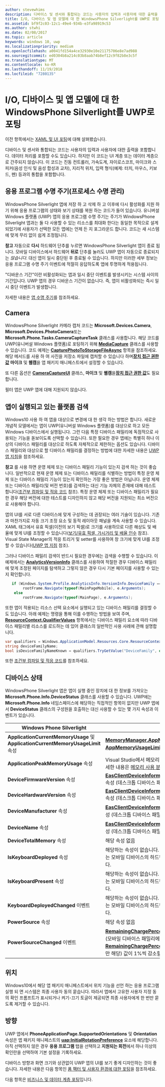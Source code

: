 ```yaml
---
author: stevewhims
description: 디바이스 및 센서와 통합되는 코드는 사용자의 입력과 사용자에 대한 출력을 포함합니다.
title: I/O, 디바이스 및 앱 모델에 대 한 WindowsPhone Silverlight를 UWP로 포팅 '
ms.assetid: bf9f2c03-12c1-49e4-934b-e3fa98919c53
ms.author: stwhi
ms.date: 02/08/2017
ms.topic: article
keywords: windows 10, uwp
ms.localizationpriority: medium
ms.openlocfilehash: a0041fd154a4ce32930e10e21175706e8e7ad988
ms.sourcegitcommit: ed0304b8a214c03b8aab74b8ef12c9f82b8e3c5f
ms.translationtype: MT
ms.contentlocale: ko-KR
ms.lasthandoff: 11/19/2018
ms.locfileid: "7280135"
---
```

#  <a name="porting-windowsphone-silverlight-to-uwp-for-io-device-and-app-model"></a>I/O, 디바이스 및 앱 모델에 대 한 WindowsPhone Silverlight를 UWP로 포팅


이전 항목에서는 [XAML 및 UI 포팅](wpsl-to-uwp-porting-xaml-and-ui.md)에 대해 살펴봤습니다.

디바이스 및 센서와 통합되는 코드는 사용자의 입력과 사용자에 대한 출력을 포함합니다. 데이터 처리를 포함할 수도 있습니다. 하지만 이 코드는 UI 계층 또는 데이터 계층으로 간주되지 않습니다. 이 코드는 진동 컨트롤러, 가속도계, 자이로스코프, 마이크와 스피커(음성 인식 및 음성 합성과 교차), 지리적 위치, 입력 형식(예제: 터치, 마우스, 키보드, 펜) 등과의 통합을 포함합니다.

## <a name="application-lifecycle-process-lifetime-management"></a>응용 프로그램 수명 주기(프로세스 수명 관리)

WindowsPhone Silverlight 앱에 저장 하 고 삭제 하 고 이후에 다시 활성화를 지원 하기 위해 응용 프로그램의 상태와 보기 상태를 복원 하는 코드가 들어 있습니다. 유니버설 Windows 플랫폼 (UWP) 앱의 응용 프로그램 수명 주기는 주기가 WindowsPhone Silverlight 앱과는 둘 다 사용할 수 있는 리소스를 최대화 한다는 동일한 목적으로 설계 되었기에 사용자가 선택한 모든 앱에는 언제 든 지 포그라운드 합니다. 코드는 새 시스템에 맞게 무리 없이 쉽게 조정됩니다.

**참고**  자동으로 **다시** 하드웨어 단추를 누르면 WindowsPhone Silverlight 앱이 종료 됩니다. 모바일 디바이스에서 하드웨어 **뒤로** 단추를 눌러도 UWP 앱이 자동으로 종료되지는 *않습니다*. 대신 앱이 일시 중단된 후 종료될 수 있습니다. 하지만 이러한 세부 정보는 응용 프로그램 수명 주기 이벤트에 적절히 응답하도록 앱에 투명하게 적용됩니다.

"디바운스 기간"이란 비활성화되는 앱과 일시 중단 이벤트를 발생시키는 시스템 사이의 기간입니다. UWP 앱의 경우 디바운스 기간이 없습니다. 즉, 앱이 비활성화되는 즉시 일시 중단 이벤트가 발생합니다.

자세한 내용은 [앱 수명 주기](https://msdn.microsoft.com/library/windows/apps/mt243287)를 참조하세요.

## <a name="camera"></a>Camera

WindowsPhone Silverlight 카메라 캡처 코드는 **Microsoft.Devices.Camera**, **Microsoft.Devices.PhotoCamera**또는 **Microsoft.Phone.Tasks.CameraCaptureTask** 클래스를 사용합니다. 해당 코드를 UWP(유니버설 Windows 플랫폼)로 포팅하기 위해 [**MediaCapture**](https://msdn.microsoft.com/library/windows/apps/br241124) 클래스를 사용할 수 있습니다. 코드 예제는 [**CapturePhotoToStorageFileAsync**](https://msdn.microsoft.com/library/windows/apps/hh700836) 항목을 참조하세요. 해당 메서드를 사용 하 여 사진을 저장소 파일에 캡처할 수 있습니다 하며[**장치 접근 권한 값**](https://msdn.microsoft.com/library/windows/apps/dn934747) **마이크** 및 **웹캠**을 앱 패키지 매니페스트에서 설정할 수 있습니다.

또 다른 옵션은 [**CameraCaptureUI**](https://msdn.microsoft.com/library/windows/apps/br241030) 클래스, **마이크** 및 **웹캠**을[**장치 접근 권한 값**](https://msdn.microsoft.com/library/windows/apps/dn934747)도 필요 합니다.

필터 앱은 UWP 앱에 대해 지원되지 않습니다.

## <a name="detecting-the-platform-your-app-is-running-on"></a>앱이 실행되고 있는 플랫폼 검색

Windows10 사용 하 여 앱을 대상으로 변경에 대 한 생각 하는 방법은 합니다. 새로운 개념적 모델에서는 앱이 UWP(유니버설 Windows 플랫폼)를 대상으로 하고 모든 Windows 디바이스에서 실행됩니다. 그런 다음 특정 디바이스 패밀리에 독점적으로 사용되는 기능을 돋보이도록 선택할 수 있습니다. 또한 필요한 경우 앱에는 특별히 하나 이상의 디바이스 패밀리를 대상으로 하도록 자체적으로 제한하는 옵션도 있습니다. 디바이스 패밀리와 대상으로 할 디바이스 패밀리를 결정하는 방법에 대한 자세한 내용은 [UWP 앱 지침](https://msdn.microsoft.com/library/windows/apps/dn894631)을 참조하세요.

**참고**  를 사용 하면 운영 체제 또는 디바이스 패밀리 기능이 있는지 검색 하는 것이 좋습니다. 일반적으로 현재 운영 체제 또는 디바이스 패밀리를 식별하는 방법이 특정 운영 체제 또는 디바이스 패밀리 기능이 있는지 확인하는 가장 좋은 방법은 아닙니다. 운영 체제 또는 디바이스 패밀리(및 버전 번호)를 검색하는 대신 기능 자체의 존재에 대해 테스트합니다([조건부 컴파일 및 적응 코드](wpsl-to-uwp-porting-to-a-uwp-project.md) 참조). 특정 운영 체제 또는 디바이스 패밀리가 필요한 경우 해당 버전에 대한 테스트를 디자인하지 않고 해당 버전을 지원되는 최소 버전으로 사용해야 합니다.

앱의 UI를 서로 다른 디바이스에 맞게 구성하는 데 권장되는 여러 기술이 있습니다. 기존과 마찬가지로 자동 크기 조정 요소 및 동적 레이아웃 패널을 계속 사용할 수 있습니다. XAML 태그에서 유효 픽셀(이전의 보기 픽셀)로 크기를 사용하므로 다른 해상도 및 배율에 맞게 UI를 조정할 수 있습니다([보기/유효 픽셀, 가시거리 및 배율 인수](wpsl-to-uwp-porting-xaml-and-ui.md) 참조). Visual State Manager의 적응 트리거 및 setter를 사용하여 창 크기에 맞게 UI를 조정할 수 있습니다([UWP 앱 지침](https://msdn.microsoft.com/library/windows/apps/dn894631) 참조).

그러나 디바이스 패밀리 검색이 반드시 필요한 경우에는 검색을 수행할 수 있습니다. 이 예제에서는 [**AnalyticsVersionInfo**](https://msdn.microsoft.com/library/windows/apps/dn960165) 클래스를 사용하여 적절한 경우 디바이스 패밀리에 맞게 조정된 페이지를 탐색하고 그렇지 않은 경우 다시 기본 페이지를 사용할 수 있는지 확인합니다.

```csharp
   if (Windows.System.Profile.AnalyticsInfo.VersionInfo.DeviceFamily == "Windows.Mobile")
        rootFrame.Navigate(typeof(MainPageMobile), e.Arguments);
    else
        rootFrame.Navigate(typeof(MainPage), e.Arguments);
```

또한 앱이 적용되는 리소스 선택 요소에서 실행되고 있는 디바이스 패밀리를 결정할 수도 있습니다. 아래 예제는 명령을 통해 이를 수행하는 방법을 보여 주며, [**ResourceContext.QualifierValues**](https://msdn.microsoft.com/library/windows/apps/br206071) 항목에서는 디바이스 패밀리 요소에 따라 디바이스 패밀리별 리소스를 로드하는 데 있어 클래스의 일반적인 사용 사례에 관해 설명합니다.

```csharp
var qualifiers = Windows.ApplicationModel.Resources.Core.ResourceContext.GetForCurrentView().QualifierValues;
string deviceFamilyName;
bool isDeviceFamilyNameKnown = qualifiers.TryGetValue("DeviceFamily", out deviceFamilyName);
```

또한 [조건부 컴파일 및 적응 코드](wpsl-to-uwp-porting-to-a-uwp-project.md)를 참조하세요.

## <a name="device-status"></a>디바이스 상태

WindowsPhone Silverlight 앱은 앱이 실행 중인 장치에 대 한 정보를 가져오는 **Microsoft.Phone.Info.DeviceStatus** 클래스를 사용할 수 있습니다. UWP에는 **Microsoft.Phone.Info** 네임스페이스에 해당하는 직접적인 항목이 없지만 UWP 앱에서 **DeviceStatus** 클래스의 구성원을 호출하는 대신 사용할 수 있는 몇 가지 속성과 이벤트가 있습니다.

| Windows Phone Silverlight                                                               | UWP                                                                                                                                                                                                                                                                                                                                |
|-----------------------------------------------------------------------------------------|------------------------------------------------------------------------------------------------------------------------------------------------------------------------------------------------------------------------------------------------------------------------------------------------------------------------------------|
| **ApplicationCurrentMemoryUsage** 및 **ApplicationCurrentMemoryUsageLimit** 속성 | [**MemoryManager.AppMemoryUsage**](https://msdn.microsoft.com/library/windows/apps/dn633832) 및 [**AppMemoryUsageLimit**](https://msdn.microsoft.com/library/windows/apps/dn633836) 속성                                                                                                                                    |
| **ApplicationPeakMemoryUsage** 속성                                                 | Visual Studio에서 메모리 프로파일링 도구를 사용합니다. 자세한 내용은 [메모리 사용 분석](http://msdn.microsoft.com/library/windows/apps/dn645469.aspx)을 참조하세요.                                                                                                                                                                          |
| **DeviceFirmwareVersion** 속성                                                      | [**EasClientDeviceInformation.SystemFirmwareVersion**](https://msdn.microsoft.com/library/windows/apps/dn608144) 속성 (데스크톱 디바이스 패밀리에만 해당)                                                                                                                                                                             |
| **DeviceHardwareVersion** 속성                                                      | [**EasClientDeviceInformation.SystemHardwareVersion**](https://msdn.microsoft.com/library/windows/apps/dn608145) 속성 (데스크톱 디바이스 패밀리에만 해당)                                                                                                                                                                             |
| **DeviceManufacturer** 속성                                                         | [**EasClientDeviceInformation.SystemManufacturer**](https://msdn.microsoft.com/library/windows/apps/hh701398) 속성 (데스크톱 디바이스 패밀리에만 해당)                                                                                                                                                                                |
| **DeviceName** 속성                                                                 | [**EasClientDeviceInformation.SystemProductName**](https://msdn.microsoft.com/library/windows/apps/hh701401) 속성 (데스크톱 디바이스 패밀리에만 해당)                                                                                                                                                                                 |
| **DeviceTotalMemory** 속성                                                          | 해당 속성 없음                                                                                                                                                                                                                                                                                                                      |
| **IsKeyboardDeployed** 속성                                                         | 해당하는 속성이 없습니다. 이 속성은 일반적으로 사용되지 않는 모바일 디바이스의 하드웨어 키보드에 대한 정보를 제공합니다.                                                                                                                                                                                                        |
| **IsKeyboardPresent** 속성                                                          | 해당하는 속성이 없습니다. 이 속성은 일반적으로 사용되지 않는 모바일 디바이스의 하드웨어 키보드에 대한 정보를 제공합니다.                                                                                                                                                                                                        |
| **KeyboardDeployedChanged** 이벤트                                                       | 해당하는 속성이 없습니다. 이 속성은 일반적으로 사용되지 않는 모바일 디바이스의 하드웨어 키보드에 대한 정보를 제공합니다.                                                                                                                                                                                                        |
| **PowerSource** 속성                                                                | 해당 속성 없음                                                                                                                                                                                                                                                                                                                      |
| **PowerSourceChanged** 이벤트                                                            | [**RemainingChargePercentChanged**](https://msdn.microsoft.com/library/windows/apps/jj207240) 이벤트를 처리합니다(모바일 디바이스 패밀리에만 해당). 이 이벤트는 [**RemainingChargePercent**](https://msdn.microsoft.com/library/windows/apps/jj207239) 속성(모바일 디바이스 패밀리에만 해당) 값이 1%씩 감소할 때 발생합니다. |

## <a name="location"></a>위치

Windows10에서 해당 앱 패키지 매니페스트에서 위치 기능을 선언 하는 응용 프로그램 실행 되 면 시스템은 최종 사용자 동의 묻습니다. 따라서 앱에서 고유한 사용자 지정 동의 확인 프롬프트가 표시되거나 켜기-끄기 토글이 제공되면 최종 사용자에게 한 번만 묻도록 제거할 수 있습니다.

## <a name="orientation"></a>방향

UWP 앱에서 **PhoneApplicationPage.SupportedOrientations** 및 **Orientation** 속성은 앱 패키지 매니페스트의 [**uap:InitialRotationPreference**](https://msdn.microsoft.com/library/windows/apps/dn934798) 요소에 해당합니다. 아직 선택하지 않은 경우 **응용 프로그램** 탭을 선택하고 **지원되는 회전**에서 하나 이상의 확인란을 선택하여 기본 설정을 기록하세요.

디바이스 방향과 화면 크기와 상관없이 UWP 앱의 UI를 보기 좋게 디자인하는 것이 좋습니다. 자세한 내용은 다음 항목인 [폼 팩터 및 사용자 환경에 대한 포팅](wpsl-to-uwp-form-factors-and-ux.md)을 참조하세요.

다음 항목은 [비즈니스 및 데이터 계층 포팅](wpsl-to-uwp-business-and-data.md)입니다.

